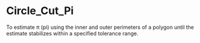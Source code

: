 # Circle_Cut_Pi
To estimate π (pi) using the inner and outer perimeters of a polygon until the estimate stabilizes within a specified tolerance range.
